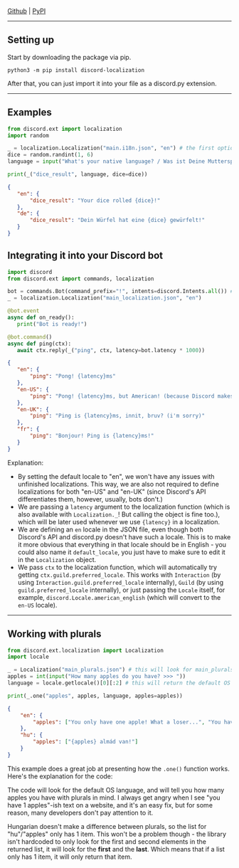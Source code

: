 [Github](https://github.com/PearooXD/discord-localization) | [PyPI](https://pypi.org/project/discord-localization/)

--------
## Setting up
 Start by downloading the package via pip.
 ```
 python3 -m pip install discord-localization
 ```

 After that, you can just import it into your file as a discord.py extension.

--------
## Examples
 ```py
 from discord.ext import localization
 import random
 
 _ = localization.Localization("main.i18n.json", "en") # the first option is the relative path to the localization file. the second is the fallback/default language that is used if the actual language is not found.
 dice = random.randint(1, 6)
 language = input("What's your native language? / Was ist Deine Muttersprache? (en/de) >>> ")
 
 print(_("dice_result", language, dice=dice))
 ```
 ```json
 {
    "en": {
        "dice_result": "Your dice rolled {dice}!"
    },
    "de": {
        "dice_result": "Dein Würfel hat eine {dice} gewürfelt!"
    }
 }
 ```

## Integrating it into your Discord bot
 ```py
 import discord
 from discord.ext import commands, localization

 bot = commands.Bot(command_prefix="!", intents=discord.Intents.all()) # hey guys, breaking the 4th wall here. please stop using Intents.default() just to set the message_content intent to True right after. Intents.all() does it for you.
 _ = localization.Localization("main_localization.json", "en")
 
 @bot.event
 async def on_ready():
    print("Bot is ready!")

 @bot.command()
 async def ping(ctx):
    await ctx.reply(_("ping", ctx, latency=bot.latency * 1000))
 ```
 ```json
 {
    "en": {
        "ping": "Pong! {latency}ms"
    },
    "en-US": {
        "ping": "Pong! {latency}ms, but American! (because Discord makes a difference between en-US and en-UK locales - you can circumvent this by setting the default_locale)"
    },
    "en-UK": {
        "ping": "Ping is {latency}ms, innit, bruv? (i'm sorry)"
    },
    "fr": {
        "ping": "Bonjour! Ping is {latency}ms!"
    }
 }
 ```
 Explanation:
 - By setting the default locale to "en", we won't have any issues with unfinished localizations. This way, we are also not required to define localizations for both "en-US" and "en-UK" (since Discord's API differentiates them, however, usually, bots don't.)
 - We are passing a `latency` argument to the localization function (which is also available with `Localization._`! But calling the object is fine too.), which will be later used whenever we use `{latency}` in a localization.
 - We are defining an `en` locale in the JSON file, even though both Discord's API and discord.py doesn't have such a locale. This is to make it more obvious that everything in that locale should be in English - you could also name it `default_locale`, you just have to make sure to edit it in the `Localization` object.
 - We pass `ctx` to the localization function, which will automatically try getting `ctx.guild.preferred_locale`. This works with `Interaction` (by using `Interaction.guild.preferred_locale` internally), `Guild` (by using `guild.preferred_locale` internally), or just passing the `Locale` itself, for example, `discord.Locale.american_english` (which will convert to the `en-US` locale).

-------
## Working with plurals
 ```py
 from discord.ext.localization import Localization
 import locale
 
 _ = Localization("main_plurals.json") # this will look for main_plurals.json as the language JSON file
 apples = int(input("How many apples do you have? >>> "))
 language = locale.getlocale()[0][:2] # this will return the default OS language, such as en, hu, de, fr, es etc.
 
 print(_.one("apples", apples, language, apples=apples))
 ```
 ```json
 {
     "en": {
         "apples": ["You only have one apple! What a loser...", "You have {apples} apples!"]
     },
     "hu": {
         "apples": ["{apples} almád van!"]
     }
 }
 ```

 This example does a great job at presenting how the `.one()` function works. Here's the explanation for the code:

 The code will look for the default OS language, and will tell you how many apples you have with plurals in mind. I always get angry when I see "you have 1 apples"-ish text on a website, and it's an easy fix, but for some reason, many developers don't pay attention to it.

 Hungarian doesn't make a difference between plurals, so the list for "hu"/"apples" only has 1 item. This won't be a problem though - the library isn't hardcoded to only look for the first and second elements in the returned list, it will look for the **first** and the **last**. Which means that if a list only has 1 item, it will only return that item.